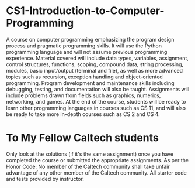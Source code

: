 # CS1-Introduction-to-Computer-Programming
A course on computer programming emphasizing the program design process and pragmatic programming skills. It will use the Python programming language and will not assume previous programming experience. Material covered will include data types, variables, assignment, control structures, functions, scoping, compound data, string processing, modules, basic input/output (terminal and file), as well as more advanced topics such as recursion, exception handling and object-oriented programming. Program development and maintenance skills including debugging, testing, and documentation will also be taught. Assignments will include problems drawn from fields such as graphics, numerics, networking, and games. At the end of the course, students will be ready to learn other programming languages in courses such as CS 11, and will also be ready to take more in-depth courses such as CS 2 and CS 4.
# To My Fellow Caltech students
Only look at the solutions (if it's the same assignment) once you have completed the course or submitted the appropriate assignments.
As per the Honor Code: No member of the Caltech community shall take unfair advantage of any other member of the Caltech community.
All starter code and tests provided by instructor.
